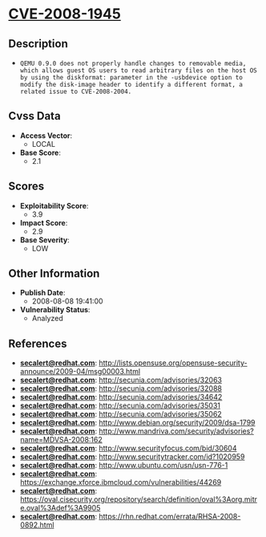 
# [CVE-2008-1945](http://lists.opensuse.org/opensuse-security-announce/2009-04/msg00003.html)

## Description

- `QEMU 0.9.0 does not properly handle changes to removable media, which allows guest OS users to read arbitrary files on the host OS by using the diskformat: parameter in the -usbdevice option to modify the disk-image header to identify a different format, a related issue to CVE-2008-2004.`

## Cvss Data

- **Access Vector**:
  - LOCAL
- **Base Score**:
  - 2.1

## Scores

- **Exploitability Score**:
  - 3.9
- **Impact Score**:
  - 2.9
- **Base Severity**:
  - LOW

## Other Information

- **Publish Date**:
  - 2008-08-08 19:41:00
- **Vulnerability Status**:
  - Analyzed

## References

- **secalert@redhat.com**: http://lists.opensuse.org/opensuse-security-announce/2009-04/msg00003.html
- **secalert@redhat.com**: http://secunia.com/advisories/32063
- **secalert@redhat.com**: http://secunia.com/advisories/32088
- **secalert@redhat.com**: http://secunia.com/advisories/34642
- **secalert@redhat.com**: http://secunia.com/advisories/35031
- **secalert@redhat.com**: http://secunia.com/advisories/35062
- **secalert@redhat.com**: http://www.debian.org/security/2009/dsa-1799
- **secalert@redhat.com**: http://www.mandriva.com/security/advisories?name=MDVSA-2008:162
- **secalert@redhat.com**: http://www.securityfocus.com/bid/30604
- **secalert@redhat.com**: http://www.securitytracker.com/id?1020959
- **secalert@redhat.com**: http://www.ubuntu.com/usn/usn-776-1
- **secalert@redhat.com**: https://exchange.xforce.ibmcloud.com/vulnerabilities/44269
- **secalert@redhat.com**: https://oval.cisecurity.org/repository/search/definition/oval%3Aorg.mitre.oval%3Adef%3A9905
- **secalert@redhat.com**: https://rhn.redhat.com/errata/RHSA-2008-0892.html
